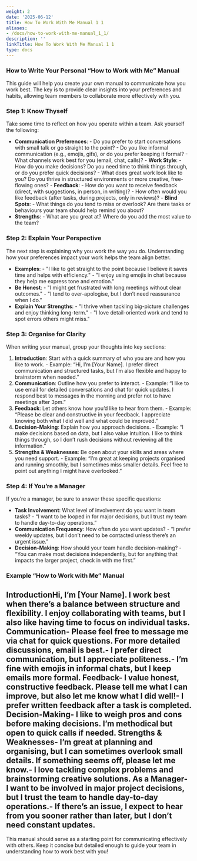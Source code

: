 ```yaml
---
weight: 2
date: '2025-06-12'
title: How To Work With Me Manual 1 1
aliases:
- /docs/how-to-work-with-me-manual_1_1/
description: ''
linkTitle: How To Work With Me Manual 1 1
type: docs
---
```


### How to Write Your Personal “How to Work with Me” Manual
This guide will help you create your own manual to communicate how you work best. The key is to provide clear insights into your preferences and habits, allowing team members to collaborate more effectively with you. 
### Step 1: Know Thyself
Take some time to reflect on how you operate within a team. Ask yourself the following:
- **Communication Preferences**:   - Do you prefer to start conversations with small talk or go straight to the point?  - Do you like informal communication (e.g., emojis, gifs), or do you prefer keeping it formal?  - What channels work best for you (email, chat, calls)?  - **Work Style**:   - How do you make decisions? Do you need time to think things through, or do you prefer quick decisions?  - What does great work look like to you? Do you thrive in structured environments or more creative, free-flowing ones?  - **Feedback**:   - How do you want to receive feedback (direct, with suggestions, in person, in writing)?  - How often would you like feedback (after tasks, during projects, only in reviews)?  - **Blind Spots**:   - What things do you tend to miss or overlook? Are there tasks or behaviours your team should help remind you about?
- **Strengths**:   - What are you great at? Where do you add the most value to the team?
### Step 2: Explain Your Perspective
The next step is explaining why you work the way you do. Understanding how your preferences impact your work helps the team align better.
- **Examples**:   - "I like to get straight to the point because I believe it saves time and helps with efficiency."  - "I enjoy using emojis in chat because they help me express tone and emotion."
- **Be Honest**:   - "I might get frustrated with long meetings without clear outcomes."  - "I tend to over-apologise, but I don’t need reassurance when I do."
- **Explain Your Strengths**:   - "I thrive when tackling big-picture challenges and enjoy thinking long-term."  - "I love detail-oriented work and tend to spot errors others might miss."
### Step 3: Organise for Clarity
When writing your manual, group your thoughts into key sections:
1. **Introduction**: Start with a quick summary of who you are and how you like to work.   - Example: “Hi, I’m [Your Name]. I prefer direct communication and structured tasks, but I’m also flexible and happy to brainstorm when needed.”
2. **Communication**: Outline how you prefer to interact.   - Example: “I like to use email for detailed conversations and chat for quick updates. I respond best to messages in the morning and prefer not to have meetings after 3pm.”
3. **Feedback**: Let others know how you’d like to hear from them.   - Example: “Please be clear and constructive in your feedback. I appreciate knowing both what I did well and what could be improved.”
4. **Decision-Making**: Explain how you approach decisions.   - Example: “I make decisions based on data, but I also value intuition. I like to think things through, so I don’t rush decisions without reviewing all the information.”
5. **Strengths & Weaknesses**: Be open about your skills and areas where you need support.   - Example: “I’m great at keeping projects organised and running smoothly, but I sometimes miss smaller details. Feel free to point out anything I might have overlooked.”
### Step 4: If You’re a Manager
If you’re a manager, be sure to answer these specific questions:
- **Task Involvement**: What level of involvement do you want in team tasks?  - “I want to be looped in for major decisions, but I trust my team to handle day-to-day operations.”
- **Communication Frequency**: How often do you want updates?  - “I prefer weekly updates, but I don’t need to be contacted unless there’s an urgent issue.”
- **Decision-Making**: How should your team handle decision-making?  - “You can make most decisions independently, but for anything that impacts the larger project, check in with me first.”


### Example “How to Work with Me” Manual
**Introduction**Hi, I’m [Your Name]. I work best when there’s a balance between structure and flexibility. I enjoy collaborating with teams, but I also like having time to focus on individual tasks.
**Communication**- Please feel free to message me via chat for quick questions. For more detailed discussions, email is best.- I prefer direct communication, but I appreciate politeness.- I’m fine with emojis in informal chats, but I keep emails more formal.
**Feedback**- I value honest, constructive feedback. Please tell me what I can improve, but also let me know what I did well!- I prefer written feedback after a task is completed.
**Decision-Making**- I like to weigh pros and cons before making decisions. I’m methodical but open to quick calls if needed.
**Strengths & Weaknesses**- I’m great at planning and organising, but I can sometimes overlook small details. If something seems off, please let me know.- I love tackling complex problems and brainstorming creative solutions.
**As a Manager**- I want to be involved in major project decisions, but I trust the team to handle day-to-day operations.- If there’s an issue, I expect to hear from you sooner rather than later, but I don’t need constant updates.
---
This manual should serve as a starting point for communicating effectively with others. Keep it concise but detailed enough to guide your team in understanding how to work best with you!